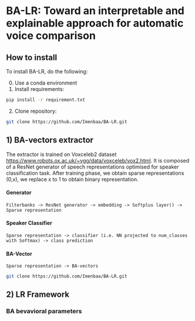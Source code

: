 # BA-LR: Toward an interpretable and explainable approach for automatic voice comparison

## How to install
To install BA-LR, do the following:

0. Use a conda environment
1. Install requirements:
```sh
pip install -r requirement.txt
```
2. Clone repository:
```sh
git clone https://github.com/Imenbaa/BA-LR.git
```
## 1) BA-vectors extractor
The extractor is trained on Voxceleb2 dataset https://www.robots.ox.ac.uk/~vgg/data/voxceleb/vox2.html. It is composed of a ResNet generator of speech representations optimised for speaker classification task. 
After training phase, we obtain sparse representations (0,x), we replace x to 1 to obtain binary representation.
#### Generator
`Filterbanks -> ResNet generator -> embedding -> Softplus layer() -> Sparse representation`  
#### Speaker Classifier
`Sparse representation -> classifier (i.e. NN projected to num_classes with Softmax) -> class prediction`
#### BA-Vector
`Sparse representation -> BA-vectors`

```sh
git clone https://github.com/Imenbaa/BA-LR.git
```
## 2) LR Framework

### BA bevavioral parameters



